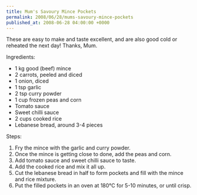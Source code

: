 ```yaml
---
title: Mum's Savoury Mince Pockets
permalink: 2008/06/28/mums-savoury-mince-pockets
published_at: 2008-06-28 04:00:00 +0000
---
```


These are easy to make and taste excellent, and are also good cold or reheated the next day! Thanks, Mum.

Ingredients:

- 1 kg good (beef) mince
- 2 carrots, peeled and diced
- 1 onion, diced
- 1 tsp garlic
- 2 tsp curry powder
- 1 cup frozen peas and corn
- Tomato sauce
- Sweet chilli sauce
- 2 cups cooked rice
- Lebanese bread, around 3-4 pieces

Steps:

1. Fry the mince with the garlic and curry powder.
2. Once the mince is getting close to done, add the peas and corn.
3. Add tomato sauce and sweet chilli sauce to taste.
4. Add the cooked rice and mix it all up.
5. Cut the lebanese bread in half to form pockets and fill with the mince and rice mixture.
6. Put the filled pockets in an oven at 180°C for 5-10 minutes, or until crisp.
